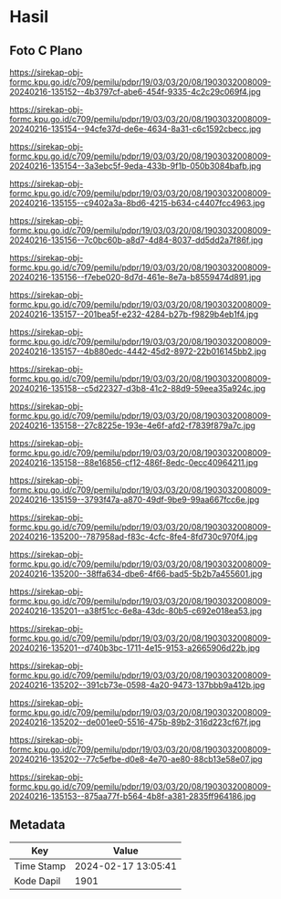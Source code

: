 # Hasil

## Foto C Plano

https://sirekap-obj-formc.kpu.go.id/c709/pemilu/pdpr/19/03/03/20/08/1903032008009-20240216-135152--4b3797cf-abe6-454f-9335-4c2c29c069f4.jpg

https://sirekap-obj-formc.kpu.go.id/c709/pemilu/pdpr/19/03/03/20/08/1903032008009-20240216-135154--94cfe37d-de6e-4634-8a31-c6c1592cbecc.jpg

https://sirekap-obj-formc.kpu.go.id/c709/pemilu/pdpr/19/03/03/20/08/1903032008009-20240216-135154--3a3ebc5f-9eda-433b-9f1b-050b3084bafb.jpg

https://sirekap-obj-formc.kpu.go.id/c709/pemilu/pdpr/19/03/03/20/08/1903032008009-20240216-135155--c9402a3a-8bd6-4215-b634-c4407fcc4963.jpg

https://sirekap-obj-formc.kpu.go.id/c709/pemilu/pdpr/19/03/03/20/08/1903032008009-20240216-135156--7c0bc60b-a8d7-4d84-8037-dd5dd2a7f86f.jpg

https://sirekap-obj-formc.kpu.go.id/c709/pemilu/pdpr/19/03/03/20/08/1903032008009-20240216-135156--f7ebe020-8d7d-461e-8e7a-b8559474d891.jpg

https://sirekap-obj-formc.kpu.go.id/c709/pemilu/pdpr/19/03/03/20/08/1903032008009-20240216-135157--201bea5f-e232-4284-b27b-f9829b4eb1f4.jpg

https://sirekap-obj-formc.kpu.go.id/c709/pemilu/pdpr/19/03/03/20/08/1903032008009-20240216-135157--4b880edc-4442-45d2-8972-22b016145bb2.jpg

https://sirekap-obj-formc.kpu.go.id/c709/pemilu/pdpr/19/03/03/20/08/1903032008009-20240216-135158--c5d22327-d3b8-41c2-88d9-59eea35a924c.jpg

https://sirekap-obj-formc.kpu.go.id/c709/pemilu/pdpr/19/03/03/20/08/1903032008009-20240216-135158--27c8225e-193e-4e6f-afd2-f7839f879a7c.jpg

https://sirekap-obj-formc.kpu.go.id/c709/pemilu/pdpr/19/03/03/20/08/1903032008009-20240216-135158--88e16856-cf12-486f-8edc-0ecc40964211.jpg

https://sirekap-obj-formc.kpu.go.id/c709/pemilu/pdpr/19/03/03/20/08/1903032008009-20240216-135159--3793f47a-a870-49df-9be9-99aa667fcc6e.jpg

https://sirekap-obj-formc.kpu.go.id/c709/pemilu/pdpr/19/03/03/20/08/1903032008009-20240216-135200--787958ad-f83c-4cfc-8fe4-8fd730c970f4.jpg

https://sirekap-obj-formc.kpu.go.id/c709/pemilu/pdpr/19/03/03/20/08/1903032008009-20240216-135200--38ffa634-dbe6-4f66-bad5-5b2b7a455601.jpg

https://sirekap-obj-formc.kpu.go.id/c709/pemilu/pdpr/19/03/03/20/08/1903032008009-20240216-135201--a38f51cc-6e8a-43dc-80b5-c692e018ea53.jpg

https://sirekap-obj-formc.kpu.go.id/c709/pemilu/pdpr/19/03/03/20/08/1903032008009-20240216-135201--d740b3bc-1711-4e15-9153-a2665906d22b.jpg

https://sirekap-obj-formc.kpu.go.id/c709/pemilu/pdpr/19/03/03/20/08/1903032008009-20240216-135202--391cb73e-0598-4a20-9473-137bbb9a412b.jpg

https://sirekap-obj-formc.kpu.go.id/c709/pemilu/pdpr/19/03/03/20/08/1903032008009-20240216-135202--de001ee0-5516-475b-89b2-316d223cf67f.jpg

https://sirekap-obj-formc.kpu.go.id/c709/pemilu/pdpr/19/03/03/20/08/1903032008009-20240216-135202--77c5efbe-d0e8-4e70-ae80-88cb13e58e07.jpg

https://sirekap-obj-formc.kpu.go.id/c709/pemilu/pdpr/19/03/03/20/08/1903032008009-20240216-135153--875aa77f-b564-4b8f-a381-2835ff964186.jpg


## Metadata

| Key        | Value               |
| ---------- | ------------------- |
| Time Stamp | 2024-02-17 13:05:41 |
| Kode Dapil | 1901                |



